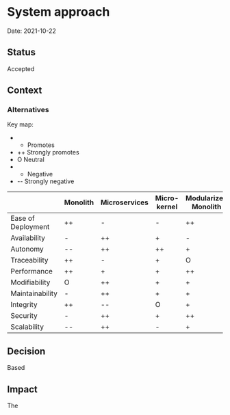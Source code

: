 # System approach

Date: 2021-10-22

## Status

Accepted

## Context




### Alternatives

Key map:
- + Promotes
- ++ Strongly promotes
- O Neutral
- - Negative
- -- Strongly negative

| | Monolith | Microservices | Micro-kernel | Modularized Monolith |
|----|----|----|-----|-----|
| Ease of Deployment  | ++ | -  | -  | ++ |
| Availability        | -  | ++ | +  | - |
| Autonomy          | -- | ++ | ++ | + |
| Traceability        | ++ | -  | +  | O |
| Performance         | ++ | +  | +  | ++ |
| Modifiability        | O  | ++ | +  | + |
| Maintainability      | -  | ++ | +  | + |
| Integrity           | ++ | -- | O  | + |
| Security            | -  | ++ | +  | ++ |
| Scalability         | -- | ++ | -  | + |

## Decision

Based 

## Impact

The 
